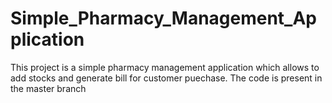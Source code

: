 # Simple_Pharmacy_Management_Application
This project is a simple pharmacy management application which allows to add stocks and generate bill for customer puechase.
The code is present in the master branch
